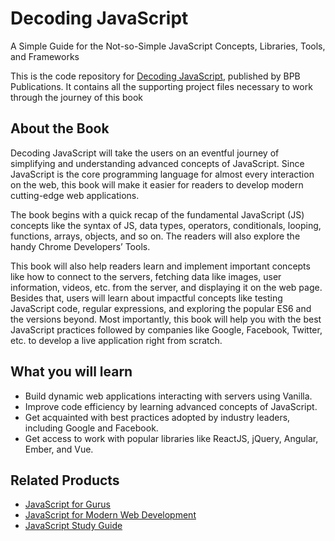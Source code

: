 # Decoding JavaScript

A Simple Guide for the Not-so-Simple JavaScript Concepts, Libraries, Tools, and Frameworks 

This is the code repository for [Decoding JavaScript](https://in.bpbonline.com/products/decoding-javascript?_pos=1&_sid=50a466d3b&_ss=r), published by BPB Publications. It contains all the supporting project files necessary to work through the journey of this book

## About the Book
Decoding JavaScript will take the users on an eventful journey of simplifying and understanding advanced concepts of JavaScript. Since JavaScript is the core programming language for almost every interaction on the web, this book will make it easier for readers to develop modern cutting-edge web applications.  

The book begins with a quick recap of the fundamental JavaScript (JS) concepts like the syntax of JS, data types, operators, conditionals, looping, functions, arrays, objects, and so on. The readers will also explore the handy Chrome Developers’ Tools.  

This book will also help readers learn and implement important concepts like how to connect to the servers, fetching data like images, user information, videos, etc. from the server, and displaying it on the web page. Besides that, users will learn about impactful concepts like testing JavaScript code, regular expressions, and exploring the popular ES6 and the versions beyond. Most importantly, this book will help you with the best JavaScript practices followed by companies like Google, Facebook, Twitter, etc. to develop a live application right from scratch.

## What you will learn
* Build dynamic web applications interacting with servers using Vanilla.
* Improve code efficiency by learning advanced concepts of JavaScript.
* Get acquainted with best practices adopted by industry leaders, including Google and Facebook. 
* Get access to work with popular libraries like ReactJS, jQuery, Angular, Ember, and Vue.

## Related Products
* [JavaScript for Gurus](https://in.bpbonline.com/products/javascript-programming-book-ebook?_pos=2&_sid=3bc2d3a08&_ss=r)
* [JavaScript for Modern Web Development](https://in.bpbonline.com/products/javascript-web-development-book-ebook?_pos=4&_sid=3bc2d3a08&_ss=r)
* [JavaScript Study Guide](https://in.bpbonline.com/products/javascript-study-guide-book-ebook?_pos=3&_sid=3bc2d3a08&_ss=r)
        
